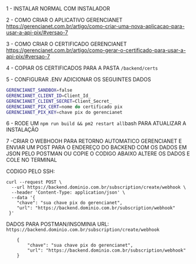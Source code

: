 1 - INSTALAR NORMAL COM INSTALADOR

2 - COMO CRIAR O APLICATIVO GERENCIANET
https://gerencianet.com.br/artigo/como-criar-uma-nova-aplicacao-para-usar-a-api-pix/#versao-7

3 - COMO CRIAR O CERTIFICADO GERENCIANET
https://gerencianet.com.br/artigo/como-gerar-o-certificado-para-usar-a-api-pix/#versao-7

4 - COPIAR OS CERTIFICADOS PARA A PASTA ```/backend/certs```

5 - CONFIGURAR .ENV ADICIONAR OS SEGUINTES DADOS

```bash
GERENCIANET_SANDBOX=false
GERENCIANET_CLIENT_ID=Client_Id_
GERENCIANET_CLIENT_SECRET=Client_Secret_
GERENCIANET_PIX_CERT=nome do certificado pix
GERENCIANET_PIX_KEY=chave pix do gerencianet
```

6 - RODE UM ```npm run build && pm2 restart all```bash PARA ATUALIZAR A INSTALAÇÃO

7 -CRIAR O WEBHOOH PARA RETORNO AUTOMATICO GERENCIANET E ENVIAR UM POST PARA O ENDEREÇO DO BACKEND COM OS DADOS EM JSON PELO POSTMAN OU COPIE O CODIGO ABAIXO ALTERE OS DADOS E COLE NO TERMINAL

CODIGO PELO SSH:
```
curl --request POST \
  --url https://backend.dominio.com.br/subscription/create/webhook \
  --header 'Content-Type: application/json' \
  --data '{ 
    "chave": "sua chave pix do gerencianet", 
    "url": "https://backend.dominio.com.br/subscription/webhook"
 }'
```

DADOS PARA POSTMAN/INSOMINIA
URL: ```https://backend.dominio.com.br/subscription/create/webhook```

```
	{ 
		"chave": "sua chave pix do gerencianet", 
		"url": "https://backend.dominio.com.br/subscription/webhook"
	}
```	
